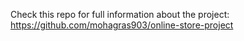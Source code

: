 Check this repo for full information about the project:
https://github.com/mohagras903/online-store-project
